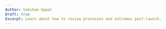 ```yaml
---
Author: Saksham Uppal
Draft: true
Excerpt: Learn about how to review processes and outcomes post-launch, key product quality considerations, and kicking off a new cycle.
---
```

